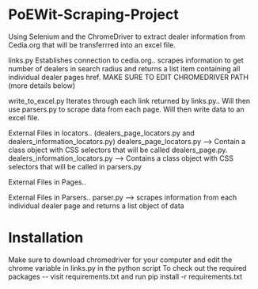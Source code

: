 # PoEWit-Scraping-Project
Using Selenium and the ChromeDriver to extract dealer information from Cedia.org that will be transferrred into an excel file. 



links.py 
  Establishes connection to cedia.org.. scrapes information to get number of dealers in search radius and returns a list item containing all individual dealer pages   href. MAKE SURE TO EDIT CHROMEDRIVER PATH (more details below)
  
write_to_excel.py 
  Iterates through each link returned by links.py.. Will then use parsers.py to scrape data from each page. Will then write data to an excel file. 
 
External Files in locators.. (dealers_page_locators.py and dealers_information_locators.py)
  dealers_page_locators.py --> Contain a class object with CSS selectors that will be called dealers_page.py.
  dealers_information_locators.py --> Contains a class object with CSS selectors that will be called in parsers.py
  
  
External Files in Pages..
  
External Files in Parsers..
  parser.py --> scrapes information from each individual dealer page and returns a list object of data



# Installation 
Make sure to download chromedriver for your computer and edit the chrome variable in links.py in the python script
To check out the required packages -- visit requirements.txt and run pip install -r requirements.txt
